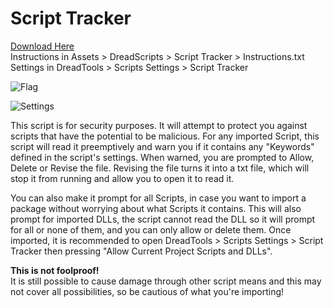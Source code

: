 # Script Tracker

<a href="https://github.com/Dreadrith/DreadScripts/releases/download/Scripts/ScriptTracker.unitypackage">Download Here</a>  
Instructions in Assets > DreadScripts > Script Tracker > Instructions.txt  
Settings in DreadTools > Scripts Settings > Script Tracker

![Flag](https://cdn.discordapp.com/attachments/898498998527197224/898544716478574722/unknown.png)

![Settings](https://cdn.discordapp.com/attachments/898498998527197224/944407784546512906/scriptSettings.png)

This script is for security purposes. It will attempt to protect you against scripts that have the potential to be malicious.
 For any imported Script, this script will read it preemptively and warn you if it contains any "Keywords" defined in the script's settings. 
 When warned, you are prompted to Allow, Delete or Revise the file. Revising the file turns it into a txt file, which will stop it from running and allow you to open it to read it.

You can also make it prompt for all Scripts, in case you want to import a package without worrying about what Scripts it contains.
This will also prompt for imported DLLs, the script cannot read the DLL so it will prompt for all or none of them, and you can only allow or delete them.
Once imported, it is recommended to open DreadTools > Scripts Settings > Script Tracker then pressing "Allow Current Project Scripts and DLLs".

**This is not foolproof!**  
It is still possible to cause damage through other script means and this may not cover all possibilities, so be cautious of what you're importing!
